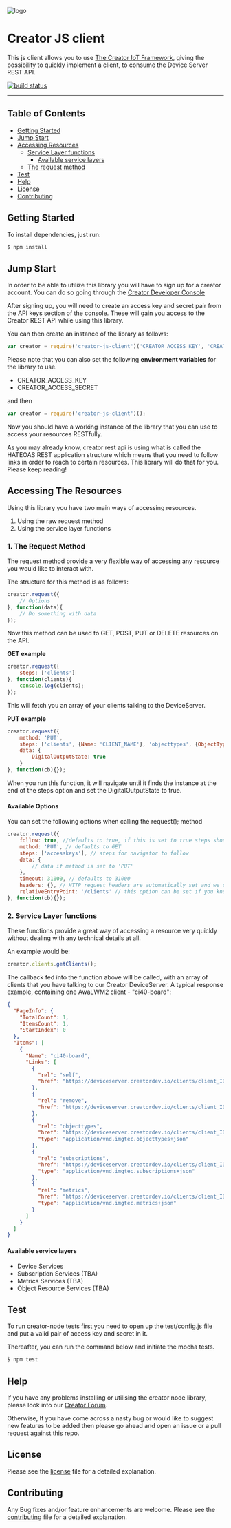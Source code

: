 ![logo](https://static.creatordev.io/logo-md-s.svg)

# Creator JS client

This js client allows you to use [The Creator IoT Framework](https://docs.creatordev.io/deviceserver/guides/iot-framework/), giving the possibility to quickly implement a client, to consume the Device Server REST API.

[![build status](https://api.travis-ci.org/CreatorDev/creator-js-client.svg?branch=master)](http://travis-ci.org/CreatorDev/creator-js-client)

---

## Table of Contents

* [Getting Started](#getting-started)
* [Jump Start](#jump-start)
* [Accessing Resources](#accessing-the-resources)
    * [Service Layer functions](#1-service-layer-functions)
        * [Available service layers](#available-service-layers)
    * [The request method](#2-the-request-method)
* [Test](#test)
* [Help](#help)
* [License](#license)
* [Contributing](#contributing)


## Getting Started
To install dependencies, just run:
    
```js
$ npm install
```

## Jump Start

In order to be able to utilize this library you will have to sign up for a creator account. You can do so going through the [Creator Developer Console](http://console.creatordev.io)

After signing up, you will need to create an access key and secret pair from the API keys section of the console. These will gain you access to the Creator REST API while using this library.

You can then create an instance of the library as follows: 

```js
var creator = require('creator-js-client')('CREATOR_ACCESS_KEY', 'CREATOR_ACCESS_SECRET');
```
Please note that you can also set the following **environment variables** for the library to use. 

* CREATOR_ACCESS_KEY
* CREATOR_ACCESS_SECRET

and then 

```js
var creator = require('creator-js-client')();
```

Now you should have a working instance of the library that you can use to access your resources RESTfully.

As you may already know, creator rest api is using what is called the HATEOAS REST application structure which means that you need to follow links in order to reach to certain resources. This library will do that for you. Please keep reading!

## Accessing The Resources

Using this library you have two main ways of accessing resources. 

1. Using the raw request method
2. Using the service layer functions

### 1. The Request Method

The request method provide a very flexible way of accessing any resource you would like to interact with.

The structure for this method is as follows:

```js 
creator.request({
    // Options
}, function(data){
    // Do something with data
});
```

Now this method can be used to GET, POST, PUT or DELETE resources on the API.

**GET example** 

```js
creator.request({
    steps: ['clients']
}, function(clients){
    console.log(clients);
});
```

This will fetch you an array of your clients talking to the DeviceServer.

**PUT example**

```js
creator.request({
    method: 'PUT',
    steps: ['clients', {Name: 'CLIENT_NAME'}, 'objecttypes', {ObjectTypeID: '3201'}, 'instances', {InstanceID: '0'}],
    data: {
        DigitalOutputState: true
    }
}, function(cb){});

```
When you run this function, it will navigate until it finds the instance at the end of the steps option and set the DigitalOutputState to true.

#### Available Options
You can set the following options when calling the request(); method

```js
creator.request({
    follow: true, //defaults to true, if this is set to true steps should be provided
    method: 'PUT', // defaults to GET 
    steps: ['accesskeys'], // steps for navigator to follow 
    data: {
        // data if method is set to 'PUT'
    },
    timeout: 31000, // defaults to 31000
    headers: {}, // HTTP request headers are automatically set and we do not recommend overwriting them
    relativeEntryPoint: '/clients' // this option can be set if you know where to begin within the Creator DeviceServer API, can be useful to cut down steps
}, function(cb){});
```


### 2. Service Layer functions

These functions provide a great way of accessing a resource very quickly without dealing with any technical details at all.

An example would be:

```js 
creator.clients.getClients();
```  

The callback fed into the function above will be called, with an array of clients that you have talking to our Creator DeviceServer. 
A typical response example, containing one AwaLWM2 client - "ci40-board": 

```json
{
  "PageInfo": {
    "TotalCount": 1,
    "ItemsCount": 1,
    "StartIndex": 0
  },
  "Items": [
    {
      "Name": "ci40-board",
      "Links": [
        {
          "rel": "self",
          "href": "https://deviceserver.creatordev.io/clients/client_ID"
        },
        {
          "rel": "remove",
          "href": "https://deviceserver.creatordev.io/clients/client_ID"
        },
        {
          "rel": "objecttypes",
          "href": "https://deviceserver.creatordev.io/clients/client_ID/objecttypes",
          "type": "application/vnd.imgtec.objecttypes+json"
        },
        {
          "rel": "subscriptions",
          "href": "https://deviceserver.creatordev.io/clients/client_ID/subscriptions",
          "type": "application/vnd.imgtec.subscriptions+json"
        },
        {
          "rel": "metrics",
          "href": "https://deviceserver.creatordev.io/clients/client_ID/metrics",
          "type": "application/vnd.imgtec.metrics+json"
        }
      ]
    }
  ]
}

```


#### Available service layers

* Device Services
* Subscription Services (TBA)
* Metrics Services (TBA)
* Object Resource Services (TBA)

## Test

To run creator-node tests first you need to open up the test/config.js file and put a valid pair of access key and secret in it.

Thereafter, you can run the command below and initiate the mocha tests.

```js
$ npm test
```

## Help

If you have any problems installing or utilising the creator node library, please look into our [Creator Forum](https://forum.creatordev.io). 

Otherwise, If you have come across a nasty bug or would like to suggest new features to be added then please go ahead and open an issue or a pull request against this repo.

## License

Please see the [license](LICENSE) file for a detailed explanation.

## Contributing

Any Bug fixes and/or feature enhancements are welcome. Please see the [contributing](CONTRIBUTING.md) file for a detailed explanation.